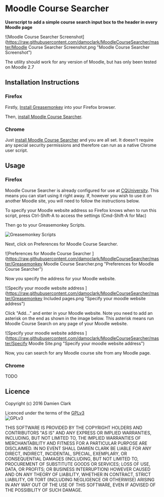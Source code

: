 # Moodle Course Searcher #

**Userscript to add a simple course search input box to the header in every Moodle
page**

![Moodle Course Searcher
Screenshot](https://raw.githubusercontent.com/damoclark/MoodleCourseSearcher/master/Moodle
Course Searcher Screenshot.png "Moodle Course Searcher Screenshot")

The utility should work for any version of Moodle, but has only been tested on
Moodle 2.7

## Installation Instructions ##

### Firefox ###

Firstly, [Install
Greasemonkey](https://addons.mozilla.org/en-US/firefox/addon/greasemonkey/) into
your Firefox browser.

Then, [install Moodle Course
Searcher](https://raw.githubusercontent.com/damoclark/MoodleCourseSearcher/master/Moodle_Course_Searcher.user.js).

### Chrome ###

Just [install Moodle Course
Searcher](https://raw.githubusercontent.com/damoclark/MoodleCourseSearcher/master/Moodle_Course_Searcher.user.js)
and you are all set. It doesn't require any special security permissions and
therefore can run as a native Chrome user script.

## Usage ##

### Firefox ###

Moodle Course Searcher is already configured for use at
[CQUniversity](https://www.cqu.edu.au). This means you can start using it right
away. If, however you wish to use it on another Moodle site, you will need to
follow the instructions below.

To specify your Moodle website address so Firefox knows when to run this script,
press Ctrl-Shift-A to access the settings (Cmd-Shift-A for Mac)

Then go to your Greasemonkey Scripts.

![Greasemonkey
Scripts](https://raw.githubusercontent.com/damoclark/MoodleCourseSearcher/master/Firefox_Add-ons_Manager.png
"Access Greasemonkey Scripts")

Next, click on Preferences for Moodle Course Searcher.

![Preferences for Moodle Course Searcher
](https://raw.githubusercontent.com/damoclark/MoodleCourseSearcher/master/Greasemonkey
Moodle Course Searcher.png "Preferences for Moodle Course Searcher")

Now you specify the address for your Moodle website.

![Specify your moodle website address
](https://raw.githubusercontent.com/damoclark/MoodleCourseSearcher/master/Greasemonkey
Included pages.png "Specify your moodle website address")

Click "Add..." and enter in your Moodle website. Note you need to add an
asterisk on the end as shown in the image below. This asterisk means run Moodle
Course Search on any page of your Moodle website.

![Specify your moodle website address
](https://raw.githubusercontent.com/damoclark/MoodleCourseSearcher/master/Specify
Moodle Site.png "Specify your moodle website address")

Now, you can search for any Moodle course site from any Moodle page.

### Chrome ###

TODO

## Licence ##
Copyright (c) 2016 Damien Clark<br/>

Licenced under the terms of the
[GPLv3](https://www.gnu.org/licenses/gpl.txt)<br/>
![GPLv3](https://www.gnu.org/graphics/gplv3-127x51.png "GPLv3")

THIS SOFTWARE IS PROVIDED BY THE COPYRIGHT HOLDERS AND CONTRIBUTORS "AS IS" AND
ANY EXPRESS OR IMPLIED WARRANTIES, INCLUDING, BUT NOT LIMITED TO, THE IMPLIED
WARRANTIES OF MERCHANTABILITY AND FITNESS FOR A PARTICULAR PURPOSE ARE
DISCLAIMED. IN NO EVENT SHALL DAMIEN CLARK BE LIABLE FOR ANY DIRECT, INDIRECT,
INCIDENTAL, SPECIAL, EXEMPLARY, OR CONSEQUENTIAL DAMAGES (INCLUDING, BUT NOT
LIMITED TO, PROCUREMENT OF SUBSTITUTE GOODS OR SERVICES; LOSS OF USE, DATA, OR
PROFITS; OR BUSINESS INTERRUPTION) HOWEVER CAUSED AND ON ANY THEORY OF
LIABILITY, WHETHER IN CONTRACT, STRICT LIABILITY, OR TORT (INCLUDING NEGLIGENCE
OR OTHERWISE) ARISING IN ANY WAY OUT OF THE USE OF THIS SOFTWARE, EVEN IF
ADVISED OF THE POSSIBILITY OF SUCH DAMAGE. 